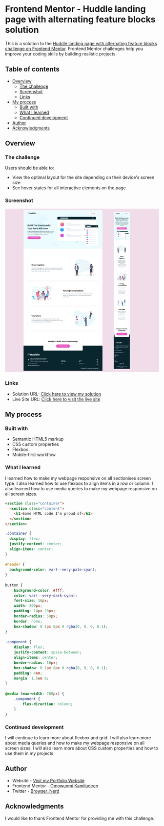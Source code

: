 # Frontend Mentor - Huddle landing page with alternating feature blocks solution

This is a solution to the [Huddle landing page with alternating feature blocks challenge on Frontend Mentor](https://www.frontendmentor.io/challenges/huddle-landing-page-with-alternating-feature-blocks-5ca5f5981e82137ec91a5100). Frontend Mentor challenges help you improve your coding skills by building realistic projects. 

## Table of contents

- [Overview](#overview)
  - [The challenge](#the-challenge)
  - [Screenshot](#screenshot)
  - [Links](#links)
- [My process](#my-process)
  - [Built with](#built-with)
  - [What I learned](#what-i-learned)
  - [Continued development](#continued-development)
- [Author](#author)
- [Acknowledgments](#acknowledgments)


## Overview

### The challenge

Users should be able to:

- View the optimal layout for the site depending on their device's screen size
- See hover states for all interactive elements on the page

### Screenshot

![](./images/readme-image.png)

### Links

- Solution URL: [Click here to view my solution](https://www.frontendmentor.io/solutions/responsive-huddle-landing-page-d9MwU29DRv)
- Live Site URL: [Click here to visit the live site](https://omowunmikamil.github.io/huddle-landing-page/)

## My process

### Built with

- Semantic HTML5 markup
- CSS custom properties
- Flexbox
- Mobile-first workflow

### What I learned

I learned how to make my webpage responsive on all sectionises screen type. I also learned how to use flexbox to align items in a row or column. I also learned how to use media queries to make my webpage responsive on all screen sizes.
```html
<section class="container">
  <section class="content">
    <h1>Some HTML code I'm proud of</h1>
  </section>
</section>
```
```css
.container {
  display: flex;
  justify-content: center;
  align-items: center;
}

#header {
  background-color: var(--very-pale-cyan);
}

button {
    background-color: #fff;
    color: var(--very-dark-cyan);
    font-size: 16px;
    width: 200px;
    padding: 14px 20px;
    border-radius: 50px;
    border: none;
    box-shadow: 0 1px 8px 0 rgba(0, 0, 0, 0.1);
}

.component {
    display: flex;
    justify-content: space-between;
    align-items: center;
    border-radius: 16px;
    box-shadow: 0 1px 8px 0 rgba(0, 0, 0, 0.1);
    padding: 4em;
    margin: 1.5em 0;
}

@media (max-width: 768px) {
    .component {
        flex-direction: column;
    }
}
```

### Continued development

I will continue to learn more about flexbox and grid. I will also learn more about media queries and how to make my webpage responsive on all screen sizes. I will also learn more about CSS custom properties and how to use them in my projects.

## Author

- Website - [Visit my Portfolio Website](https://omowunmikamil.tech)
- Frontend Mentor - [Omowunmi Kamiludeen](https://www.frontendmentor.io/profile/Omowunmikamil)
- Twitter - [Browser_Nerd](https://www.twitter.com/@Browser_Nerd)

## Acknowledgments

I would like to thank Frontend Mentor for providing me with this challenge.
